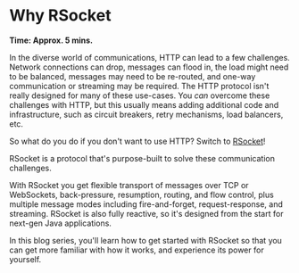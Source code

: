# Why RSocket

**Time: Approx. 5 mins.** 

In the diverse world of communications, HTTP can lead to a few challenges. Network connections can drop, messages can flood in, the load might need to be balanced, messages may need to be re-routed, and one-way communication or streaming may be required. The HTTP protocol isn't really designed for many of these use-cases. You *can* overcome these challenges with HTTP, but this usually means adding additional code and infrastructure, such as circuit breakers, retry mechanisms, load balancers, etc.

So what do you do if you don't want to use HTTP? Switch to [RSocket][rsocket]! 

RSocket is a protocol that's purpose-built to solve these communication challenges. 

With RSocket you get flexible transport of messages over TCP or WebSockets, back-pressure, resumption, routing, and flow control, plus multiple message modes including fire-and-forget, request-response, and streaming. RSocket is also fully reactive, so it's designed from the start for next-gen Java applications.

In this blog series, you'll learn how to get started with RSocket so that you can get more familiar with how it works, and experience its power for yourself.

[rsocket]: https://rsocket.io